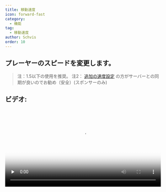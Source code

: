 ```yaml
---
title: 移動速度
icon: forward-fast
category:
  - 機能
tag:
  - 移動速度
author: Schvis
order: 10
---
```


## プレーヤーのスピードを変更します。

> 注：1.5以下の使用を推奨。
> 注2： [追加の速度設定](extra-movements.md) の方がサーバーとの同期が良いのでお勧め（安全）(スポンサーのみ)

## ビデオ:

<video controls preload="none" width="100%" poster="https://nextcloud.atruicardona.xyz/s/oKdGWF7zRi8qmLx/preview"><source src="https://nextcloud.atruicardona.xyz/s/oKdGWF7zRi8qmLx/download" type="video/mp4"></video>
